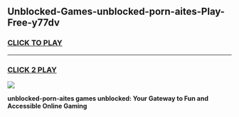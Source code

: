 
## Unblocked-Games-unblocked-porn-aites-Play-Free-y77dv
<h3>
<a href="https://premium76.site?title=unblocked-porn-aites&ref=23A">CLICK TO PLAY</a></h3>
<hr>

<h3>
<a href="https://premium76.site?title=unblocked-porn-aites&ref=23A">CLICK 2 PLAY</a>
  
</h3>

<a href="https://premium76.site?title=unblocked-porn-aites&ref=23A"><img src="https://clearcache.store/games.png"></a>


**unblocked-porn-aites games unblocked: Your Gateway to Fun and Accessible Online Gaming**
